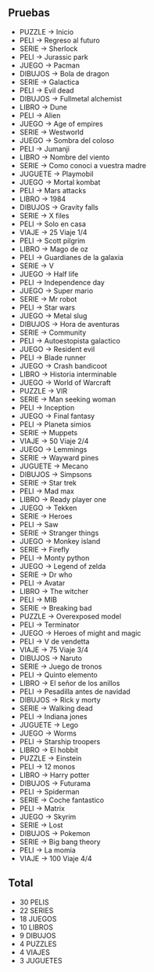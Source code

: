 ## Pruebas

* PUZZLE  -> Inicio
* PELI    -> Regreso al futuro
* SERIE   -> Sherlock
* PELI    -> Jurassic park
* JUEGO   -> Pacman
* DIBUJOS -> Bola de dragon
* SERIE   -> Galactica
* PELI    -> Evil dead
* DIBUJOS -> Fullmetal alchemist
* LIBRO   -> Dune
* PELI    -> Alien
* JUEGO   -> Age of empires
* SERIE   -> Westworld
* JUEGO   -> Sombra del coloso
* PELI    -> Jumanji
* LIBRO   -> Nombre del viento
* SERIE   -> Como conoci a vuestra madre
* JUGUETE -> Playmobil
* JUEGO   -> Mortal kombat
* PELI    -> Mars attacks
* LIBRO   -> 1984
* DIBUJOS -> Gravity falls
* SERIE   -> X files
* PELI    -> Solo en casa
* VIAJE   -> 25 Viaje 1/4
* PELI    -> Scott pilgrim
* LIBRO   -> Mago de oz
* PELI    -> Guardianes de la galaxia
* SERIE   -> V
* JUEGO   -> Half life
* PELI    -> Independence day
* JUEGO   -> Super mario
* SERIE   -> Mr robot
* PELI    -> Star wars
* JUEGO   -> Metal slug
* DIBUJOS -> Hora de aventuras
* SERIE   -> Community
* PELI    -> Autoestopista galactico
* JUEGO   -> Resident evil
* PELI    -> Blade runner
* JUEGO   -> Crash bandicoot
* LIBRO   -> Historia interminable
* JUEGO   -> World of Warcraft
* PUZZLE  -> VIR
* SERIE   -> Man seeking woman
* PELI    -> Inception
* JUEGO   -> Final fantasy
* PELI    -> Planeta simios
* SERIE   -> Muppets
* VIAJE   -> 50 Viaje 2/4
* JUEGO   -> Lemmings
* SERIE   -> Wayward pines
* JUGUETE -> Mecano
* DIBUJOS -> Simpsons
* SERIE   -> Star trek
* PELI    -> Mad max
* LIBRO   -> Ready player one
* JUEGO   -> Tekken
* SERIE   -> Heroes
* PELI    -> Saw
* SERIE   -> Stranger things
* JUEGO   -> Monkey island
* SERIE   -> Firefly
* PELI    -> Monty python
* JUEGO   -> Legend of zelda
* SERIE   -> Dr who
* PELI    -> Avatar
* LIBRO   -> The witcher
* PELI    -> MIB
* SERIE   -> Breaking bad
* PUZZLE  -> Overexposed model
* PELI    -> Terminator
* JUEGO   -> Heroes of might and magic
* PELI    -> V de vendetta
* VIAJE   -> 75 Viaje 3/4
* DIBUJOS -> Naruto
* SERIE   -> Juego de tronos
* PELI    -> Quinto elemento
* LIBRO   -> El señor de los anillos
* PELI    -> Pesadilla antes de navidad
* DIBUJOS -> Rick y morty
* SERIE   -> Walking dead
* PELI    -> Indiana jones
* JUGUETE -> Lego
* JUEGO   -> Worms
* PELI    -> Starship troopers
* LIBRO   -> El hobbit
* PUZZLE  -> Einstein
* PELI    -> 12 monos
* LIBRO   -> Harry potter
* DIBUJOS -> Futurama
* PELI    -> Spiderman
* SERIE   -> Coche fantastico
* PELI    -> Matrix
* JUEGO   -> Skyrim
* SERIE   -> Lost
* DIBUJOS -> Pokemon
* SERIE   -> Big bang theory
* PELI    -> La momia
* VIAJE   -> 100 Viaje 4/4

## Total

* 30 PELIS
* 22 SERIES
* 18 JUEGOS
* 10 LIBROS
*  9 DIBUJOS
*  4 PUZZLES
*  4 VIAJES
*  3 JUGUETES
